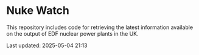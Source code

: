 # Nuke Watch

This repository includes code for retrieving the latest information available on the output of EDF nuclear power plants in the UK.

Last updated: 2025-05-04 21:13